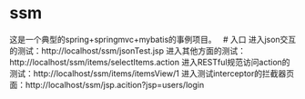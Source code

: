 # ssm
这是一个典型的spring+springmvc+mybatis的事例项目。
 
# 入口
进入json交互的测试：http://localhost/ssm/jsonTest.jsp
进入其他方面的测试：http://localhost/ssm/items/selectItems.action
进入RESTful规范访问action的测试：http://localhost/ssm/items/itemsView/1
进入测试interceptor的拦截器页面：http://localhost/ssm/jsp.acition?jsp=users/login
